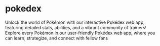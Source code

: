 # pokedex
Unlock the world of Pokémon with our interactive Pokédex web app, featuring detailed stats, abilities, and a vibrant community of trainers!      Explore every Pokémon in our user-friendly Pokédex web app, where you can learn, strategize, and connect with fellow fans
